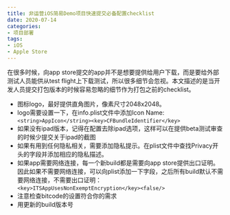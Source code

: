 ```yaml
---
title: 非运营iOS简易Demo项目快速提交必备配置checklist
date: 2020-07-14 
categories:
- 项目部署
tags:
- iOS
- Apple Store
---
```

在很多时候，向app store提交的app并不是想要提供给用户下载，而是要给外部测试人员能供从test flight上下载测试，所以很多细节会忽视。本文描述的是当开发人员提交打包版本的时候容易忽略的细节作为打包之前的checklist。

- 图标logo，最好提供直角图片，像素尺寸2048x2048。
- logo需要设置一下，在info.plist文件中添加Icon Name: `<string>AppIcon</string><key>CFBundleIdentifier</key>`
- 如果没有ipad版本，记得在配置去除ipad选项，这样可以在提供beta测试审查的时候少提交关于ipad的截图
- 如果有用到任何隐私相关，需要添加隐私提示。在plist文件中查找Privacy开头的字段并添加相应的隐私描述。
- 如果app需要网络连接，每一个新build都是需要向app store提供出口证明。因此如果不需要网络连接，可以向plist添加一下字段，之后所有build默认不需要网络连接，不需要出口证明：`<key>ITSAppUsesNonExemptEncryption</key><false/>`
- 注意检查bitcode的设置符合你的需求
- 用更新的build版本号
